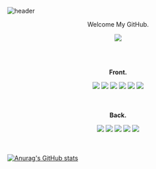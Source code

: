 ![header](https://capsule-render.vercel.app/api?type=waving&text=Welcome&&desc=Programming%20in%20Dark%20Room&descAlignY=60&descAlign=62&color=0:B0B0B0,100:000000&height=400&fontColor=ffffff&section=header&animation=fadeIn)

<p align='center' fontWeight='bold'> Welcome My GitHub. </p>
<p align='center'>
<a href='https://ryuwoongstory.tistory.com/'><img src="https://img.shields.io/badge/Tistory-000000?style=for-the-badge&logo=tistory&logoColor=white"></a>
</p>
<br />
<br />
<p align='center'><strong>Front.</strong></p>


<div align='center'>
<img src="https://img.shields.io/badge/JavaScript-F7DF1E?style=for-the-badge&logo=javascript&logoColor=white">
<img src="https://img.shields.io/badge/TypeScript-3178C6?style=for-the-badge&logo=typescript&logoColor=white">
<img src="https://img.shields.io/badge/React-61DAFB?style=for-the-badge&logo=react&logoColor=white">
<img src="https://img.shields.io/badge/ReactNative-61DAFB?style=for-the-badge&logo=react&logoColor=white">
<img src="https://img.shields.io/badge/Next-000000?style=for-the-badge&logo=nextdotjs&logoColor=white">
<img src="https://img.shields.io/badge/Redux-764ABC?style=for-the-badge&logo=redux&logoColor=white">
</div>
<br />
<br />

<p align='center'><strong>Back.</strong></p>


<div align='center'>
<img src="https://img.shields.io/badge/Express-000000?style=for-the-badge&logo=typescript&logoColor=white">
<img src="https://img.shields.io/badge/Typeorm-262627?style=for-the-badge&logo=typeorm&logoColor=white">
<img src="https://img.shields.io/badge/MySQL-4479A1?style=for-the-badge&logo=MySQL&logoColor=white">
<img src="https://img.shields.io/badge/AWS-232F3E?style=for-the-badge&logo=amazonaws&logoColor=white">
<img src="https://img.shields.io/badge/Firebase-FFCA28?style=for-the-badge&logo=firebase&logoColor=white">
</div>

<br />
<br />

[![Anurag's GitHub stats](https://github-readme-stats.vercel.app/api?username=RyuWoong&show_icons=true&theme=radical)](https://github.com/anuraghazra/github-readme-stats)



